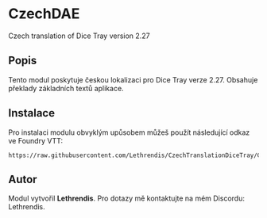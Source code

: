 
# CzechDAE

Czech translation of Dice Tray version 2.27

## Popis
Tento modul poskytuje českou lokalizaci pro Dice Tray verze 2.27. Obsahuje překlady základních textů aplikace.

## Instalace
Pro instalaci modulu obvyklým upůsobem můžeš použít následující odkaz ve Foundry VTT:

```
https://raw.githubusercontent.com/Lethrendis/CzechTranslationDiceTray/Core12/module.json
```

## Autor
Modul vytvořil **Lethrendis**. Pro dotazy mě kontaktujte na mém Discordu: Lethrendis.
